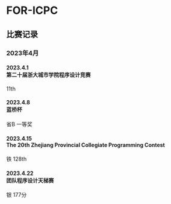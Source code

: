 ﻿# FOR-ICPC
## 比赛记录
### 2023年4月
#### 2023.4.1<br>第二十届浙大城市学院程序设计竞赛
11th
#### 2023.4.8<br>蓝桥杯
省B 一等奖
#### 2023.4.15<br>The 20th Zhejiang Provincial Collegiate Programming Contest
铁 128th
#### 2023.4.22<br>团队程序设计天梯赛
银 177分